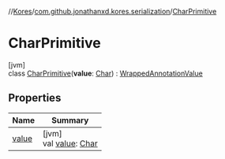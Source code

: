 //[Kores](../../../index.md)/[com.github.jonathanxd.kores.serialization](../index.md)/[CharPrimitive](index.md)

# CharPrimitive

[jvm]\
class [CharPrimitive](index.md)(**value**: [Char](https://kotlinlang.org/api/latest/jvm/stdlib/kotlin/-char/index.html)) : [WrappedAnnotationValue](../-wrapped-annotation-value/index.md)

## Properties

| Name | Summary |
|---|---|
| [value](value.md) | [jvm]<br>val [value](value.md): [Char](https://kotlinlang.org/api/latest/jvm/stdlib/kotlin/-char/index.html) |
